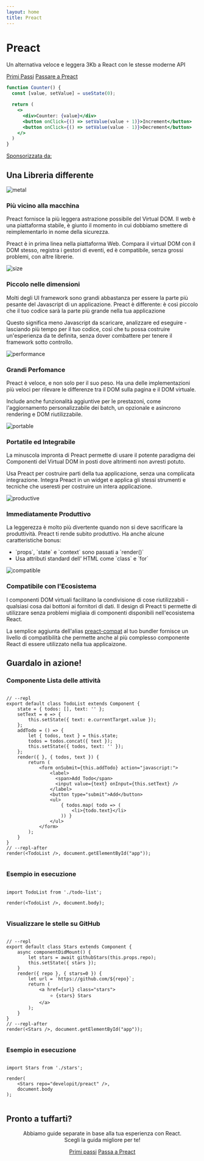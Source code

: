 ```yaml
---
layout: home
title: Preact
---
```



<jumbotron>
    <h1>
        <logo height="1.5em" title="Preact" text="true" inverted="true">Preact</logo>
    </h1>
    <p class="tagline">Un alternativa veloce e leggera 3Kb a React con le stesse moderne API</p>
    <p class="intro-buttons">
        <a href="/guide/v10/getting-started" class="btn primary">Primi Passi</a>
        <a href="/guide/v10/switching-to-preact" class="btn secondary">Passare a Preact</a>
    </p>
</jumbotron>

```jsx
function Counter() {
  const [value, setValue] = useState(0);

  return (
    <>
      <div>Counter: {value}</div>
      <button onClick={() => setValue(value + 1)}>Increment</button>
      <button onClick={() => setValue(value - 1)}>Decrement</button>
    </>
  )
}
```

<div class="sponsors">
  <p><a href="https://opencollective.com/preact">Sponsorizzata da:</a></p>
  <sponsors></sponsors>
</div>

<section class="home-top">
    <h2>Una Libreria differente</h2>
</section>


<section class="home-section">
  <img src="/home/metal.svg" alt="metal">

  <div>
    <h3>Più vicino alla macchina</h3>
    <p>
        Preact fornisce la più leggera astrazione possibile del Virtual DOM.
        Il web è una piattaforma stabile, è giunto il momento in cui dobbiamo smettere di reimplementarlo in nome della sicurezza.
    </p>
    <p>
       Preact è in prima linea nella piattaforma Web. Compara il virtual DOM con il DOM stesso,
       registra i gestori di eventi, ed è compatibile, senza grossi problemi, con altre librerie.
    </p>
  </div>
</section>


<section class="home-section">
  <img src="/home/size.svg" alt="size">

  <div>
    <h3>Piccolo nelle dimensioni</h3>
    <p>
        Molti degli UI framework sono grandi abbastanza per essere la parte più pesante del Javascript di un applicazione.
        Preact è differente: è così piccolo che il tuo codice sarà la parte più grande nella tua applicazione
    </p>
    <p>
        Questo significa meno Javascript da scaricare, analizzare ed eseguire - lasciando più tempo per il tuo codice,
        così che tu possa costruire un'esperienza da te definita, senza dover combattere per tenere il framework sotto controllo.
    </p>
  </div>
</section>


<section class="home-section">
  <img src="/home/performance.svg" alt="performance">

  <div>
    <h3>Grandi Perfomance</h3>
    <p>
        Preact è veloce, e non solo per il suo peso. Ha una delle implementazioni più veloci per rilevare le differenze tra il DOM sulla pagina e il DOM virtuale.
    </p>
    <p>
        Include anche funzionalità aggiuntive per le prestazoni, come l'aggiornamento personalizzabile dei batch, un opzionale e asincrono rendering e DOM riutilizzabile.
    </p>
  </div>
</section>


<section class="home-section">
  <img src="/home/portable.svg" alt="portable">

  <div>
    <h3>Portatile ed Integrabile</h3>
    <p>
        La minuscola impronta di Preact permette di usare il potente paradigma dei Componenti del Virtual DOM in posti dove altrimenti non avresti potuto.
    </p>
    <p>
        Usa Preact per costruire parti della tua applicazione, senza una complicata integrazione. Integra Preact in un widget e applica gli stessi strumenti e tecniche che useresti per costruire un intera applicazione.
    </p>
  </div>
</section>


<section class="home-section">
  <img src="/home/productive.svg" alt="productive">

  <div>
    <h3>Immediatamente Produttivo</h3>
    <p>
        La leggerezza è molto più divertente quando non si deve sacrificare la produttività. Preact ti rende subito
        produttivo. Ha anche alcune caratteristiche bonus:
    </p>
    <ul>
        <li>`props`, `state` e `context` sono passati a `render()`</li>
        <li>Usa attributi standard dell' HTML come `class` e `for`</li>
    </ul>
  </div>
</section>


<section class="home-section">
  <img src="/home/compatible.svg" alt="compatible">

  <div>
    <h3>Compatibile con l'Ecosistema</h3>
    <p>
        I componenti DOM virtuali facilitano la condivisione di cose riutilizzabili - qualsiasi cosa dai bottoni ai fornitori di dati.
        Il design di Preact ti permette di utilizzare senza problemi migliaia di componenti disponibili nell'ecosistema React.
    </p>
    <p>
        La semplice aggiunta dell'alias <a href="/guide/v10/switching-to-preact#how-to-alias-preact-compat">preact-compat</a> al tuo bundler fornisce un livello di compatibilità che permette anche al più complesso componente React di essere utilizzato nella tua applicaizone.
    </p>
  </div>
</section>


<section class="home-top">
    <h2>Guardalo in azione!</h2>
</section>


<section class="home-split">
    <div>
        <h3>Componente Lista delle attività</h3>
        <pre><code class="lang-jsx">
// --repl
export default class TodoList extends Component {
    state = { todos: [], text: '' };
    setText = e =&gt; {
        this.setState({ text: e.currentTarget.value });
    };
    addTodo = () =&gt; {
        let { todos, text } = this.state;
        todos = todos.concat({ text });
        this.setState({ todos, text: '' });
    };
    render({ }, { todos, text }) {
        return (
            &lt;form onSubmit={this.addTodo} action="javascript:"&gt;
                &lt;label&gt;
                  &lt;span&gt;Add Todo&lt;/span&gt;
                  &lt;input value={text} onInput={this.setText} /&gt;
                &lt;/label&gt;
                &lt;button type="submit"&gt;Add&lt;/button&gt;
                &lt;ul&gt;
                    { todos.map( todo =&gt; (
                        &lt;li&gt;{todo.text}&lt;/li&gt;
                    )) }
                &lt;/ul&gt;
            &lt;/form&gt;
        );
    }
}
// --repl-after
render(&lt;TodoList /&gt;, document.getElementById("app"));
        </code></pre>
    </div>
    <div>
        <h3>Esempio in esecuzione</h3>
        <pre repl="false"><code class="lang-jsx">
import TodoList from './todo-list';<br>
render(&lt;TodoList /&gt;, document.body);
        </code></pre>
        <div class="home-demo">
            <todo-list></todo-list>
        </div>
    </div>
</section>


<section class="home-split">
    <div>
        <h3>Visualizzare le stelle su GitHub</h3>
        <pre><code class="lang-jsx">
// --repl
export default class Stars extends Component {
    async componentDidMount() {
        let stars = await githubStars(this.props.repo);
        this.setState({ stars });
    }
    render({ repo }, { stars=0 }) {
        let url = `https://github.com/${repo}`;
        return (
            &lt;a href={url} class="stars"&gt;
                ⭐️ {stars} Stars
            &lt;/a&gt;
        );
    }
}
// --repl-after
render(&lt;Stars /&gt;, document.getElementById("app"));
        </code></pre>
    </div>
    <div>
        <h3>Esempio in esecuzione</h3>
        <pre repl="false"><code class="lang-jsx">
import Stars from './stars';<br>
render(
    &lt;Stars repo="developit/preact" /&gt;,
    document.body
);
        </code></pre>
        <div class="home-demo">
            <github-stars simple="true" user="preactjs" repo="preact"></github-stars>
        </div>
    </div>
</section>


<section class="home-top">
    <h2>Pronto a tuffarti?</h2>
</section>


<section style="text-align:center;">
    <p>
        Abbiamo guide separate in base alla tua esperienza con React.
        <br>
        Scegli la guida migliore per te!
    </p>
    <p>
        <a href="/guide/v10/getting-started" class="btn primary">Primi passi</a>
        <a href="/guide/v10/switching-to-preact" class="btn secondary">Passa a Preact</a>
    </p>
</section>
